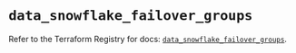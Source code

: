 # `data_snowflake_failover_groups`

Refer to the Terraform Registry for docs: [`data_snowflake_failover_groups`](https://registry.terraform.io/providers/snowflakedb/snowflake/2.1.1/docs/data-sources/failover_groups).
